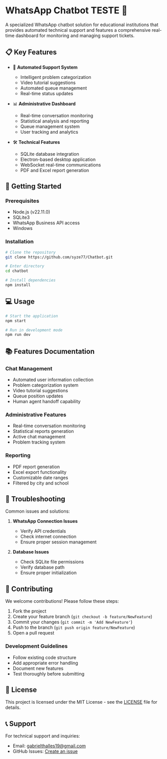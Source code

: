 # WhatsApp Chatbot TESTE 🤖

A specialized WhatsApp chatbot solution for educational institutions that provides automated technical support and features a comprehensive real-time dashboard for monitoring and managing support tickets.

## 📋 Key Features

- 🤖 **Automated Support System**
  - Intelligent problem categorization
  - Video tutorial suggestions
  - Automated queue management
  - Real-time status updates

- 📊 **Administrative Dashboard**
  - Real-time conversation monitoring
  - Statistical analysis and reporting
  - Queue management system
  - User tracking and analytics

- 🛠 **Technical Features**
  - SQLite database integration
  - Electron-based desktop application
  - WebSocket real-time communications
  - PDF and Excel report generation

## 🚀 Getting Started

### Prerequisites

- Node.js (v22.11.0)
- SQLite3
- WhatsApp Business API access
- Windows

### Installation

```bash
# Clone the repository
git clone https://github.com/syze77/Chatbot.git

# Enter directory
cd chatbot

# Install dependencies
npm install
```

## 💻 Usage

```bash
# Start the application
npm start

# Run in development mode
npm run dev
```

## 📚 Features Documentation

### Chat Management
- Automated user information collection
- Problem categorization system
- Video tutorial suggestions
- Queue position updates
- Human agent handoff capability

### Administrative Features
- Real-time conversation monitoring
- Statistical reports generation
- Active chat management
- Problem tracking system

### Reporting
- PDF report generation
- Excel export functionality
- Customizable date ranges
- Filtered by city and school

## 🔧 Troubleshooting

Common issues and solutions:

1. **WhatsApp Connection Issues**
   - Verify API credentials
   - Check internet connection
   - Ensure proper session management

2. **Database Issues**
   - Check SQLite file permissions
   - Verify database path
   - Ensure proper initialization

## 🤝 Contributing

We welcome contributions! Please follow these steps:

1. Fork the project
2. Create your feature branch (`git checkout -b feature/NewFeature`)
3. Commit your changes (`git commit -m 'Add NewFeature'`)
4. Push to the branch (`git push origin feature/NewFeature`)
5. Open a pull request

### Development Guidelines

- Follow existing code structure
- Add appropriate error handling
- Document new features
- Test thoroughly before submitting

## 📝 License

This project is licensed under the MIT License - see the [LICENSE](LICENSE) file for details.

## 📞 Support

For technical support and inquiries:
- Email: gabrielthalles19@gmail.com
- GitHub Issues: [Create an issue](https://github.com/syze77/Chatbot/issues)
